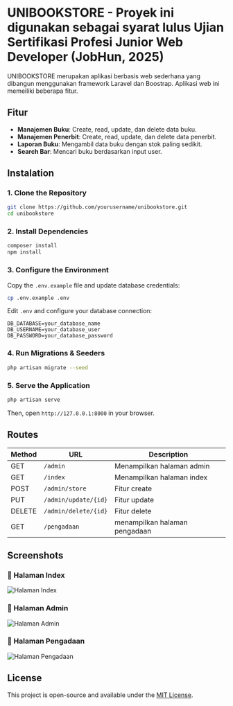 # UNIBOOKSTORE - Proyek ini digunakan sebagai syarat lulus Ujian Sertifikasi Profesi Junior Web Developer (JobHun, 2025)

UNIBOOKSTORE merupakan aplikasi berbasis web sederhana yang dibangun menggunakan framework Laravel dan Boostrap. Aplikasi web ini memeiliki beberapa fitur.

## Fitur
- **Manajemen Buku**: Create, read, update, dan delete data buku.
- **Manajemen Penerbit**: Create, read, update, dan delete data penerbit.
- **Laporan Buku**: Mengambil data buku dengan stok paling sedikit.
- **Search Bar**: Mencari buku berdasarkan input user.

## Instalation
### 1. Clone the Repository
```sh
git clone https://github.com/yourusername/unibookstore.git
cd unibookstore
```

### 2. Install Dependencies
```sh
composer install
npm install
```

### 3. Configure the Environment
Copy the `.env.example` file and update database credentials:
```sh
cp .env.example .env
```
Edit `.env` and configure your database connection:
```
DB_DATABASE=your_database_name
DB_USERNAME=your_database_user
DB_PASSWORD=your_database_password
```

### 4. Run Migrations & Seeders
```sh
php artisan migrate --seed
```

### 5. Serve the Application
```sh
php artisan serve
```
Then, open `http://127.0.0.1:8000` in your browser.

## Routes
| Method | URL | Description |
|--------|-----|-------------|
| GET | `/admin` | Menampilkan halaman admin |
| GET | `/index` | Menampilkan halaman index |
| POST | `/admin/store` | Fitur create |
| PUT | `/admin/update/{id}` | Fitur update |
| DELETE | `/admin/delete/{id}` | Fitur delete |
| GET | `/pengadaan` | menampilkan halaman pengadaan |

## Screenshots
### 📌 Halaman Index
![Halaman Index](https://drive.google.com/uc?export=view&id=1JPDiNkZ6t9goAOUxURg63XHzhc4q05Ct)

### 📌 Halaman Admin
![Halaman Admin](https://drive.google.com/uc?export=view&id=1mtNjY3v4mSueGy1L6LP2TGcOvZtNq-t_)

### 📌 Halaman Pengadaan
![Halaman Pengadaan](https://drive.google.com/uc?export=view&id=1xDKMO1GnbNwzWxI4i24sc6-h5B_whmQO)

## License
This project is open-source and available under the [MIT License](LICENSE).

